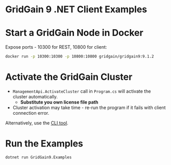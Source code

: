 # GridGain 9 .NET Client Examples 

# Start a GridGain Node in Docker

Expose ports - 10300 for REST, 10800 for client:

```bash
docker run -p 10300:10300 -p 10800:10800 gridgain/gridgain9:9.1.2
```

# Activate the GridGain Cluster

* `ManagementApi.ActivateCluster` call in `Program.cs` will activate the cluster automatically.
  * **Substitute you own license file path**
* Cluster activation may take time - re-run the program if it fails with client connection error.

Alternatively, use the [CLI tool](https://www.gridgain.com/docs/gridgain9/latest/ignite-cli-tool).

# Run the Examples

```bash
dotnet run GridGain9.Examples
```
